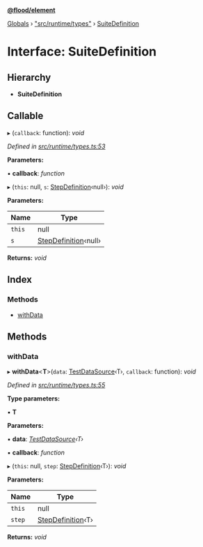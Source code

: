 **[@flood/element](../README.md)**

[Globals](../globals.md) › ["src/runtime/types"](../modules/_src_runtime_types_.md) › [SuiteDefinition](_src_runtime_types_.suitedefinition.md)

# Interface: SuiteDefinition

## Hierarchy

* **SuiteDefinition**

## Callable

▸ (`callback`: function): *void*

*Defined in [src/runtime/types.ts:53](https://github.com/flood-io/element/blob/d9c12d9/packages/element/src/runtime/types.ts#L53)*

**Parameters:**

▪ **callback**: *function*

▸ (`this`: null, `s`: [StepDefinition](../modules/_src_runtime_step_.md#stepdefinition)‹null›): *void*

**Parameters:**

Name | Type |
------ | ------ |
`this` | null |
`s` | [StepDefinition](../modules/_src_runtime_step_.md#stepdefinition)‹null› |

**Returns:** *void*

## Index

### Methods

* [withData](_src_runtime_types_.suitedefinition.md#withdata)

## Methods

###  withData

▸ **withData**<**T**>(`data`: [TestDataSource](../classes/_src_test_data_testdata_.testdatasource.md)‹T›, `callback`: function): *void*

*Defined in [src/runtime/types.ts:55](https://github.com/flood-io/element/blob/d9c12d9/packages/element/src/runtime/types.ts#L55)*

**Type parameters:**

▪ **T**

**Parameters:**

▪ **data**: *[TestDataSource](../classes/_src_test_data_testdata_.testdatasource.md)‹T›*

▪ **callback**: *function*

▸ (`this`: null, `step`: [StepDefinition](../modules/_src_runtime_step_.md#stepdefinition)‹T›): *void*

**Parameters:**

Name | Type |
------ | ------ |
`this` | null |
`step` | [StepDefinition](../modules/_src_runtime_step_.md#stepdefinition)‹T› |

**Returns:** *void*